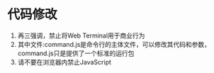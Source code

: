 # 代码修改
1. 再三强调，禁止将Web Terminal用于商业行为
2. 其中文件:command.js是命令行的主体文件，可以修改其代码和参数，command.js只是提供了一个标准的运行包
3. 请不要在浏览器内禁止JavaScript
